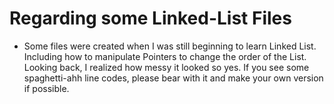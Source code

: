 # Regarding some Linked-List Files

- Some files were created when I was still beginning to learn Linked List. Including how to manipulate Pointers to change the order of the List. Looking back, I realized how messy it looked so yes. If you see some spaghetti-ahh line codes, please bear with it and make your own version if possible.